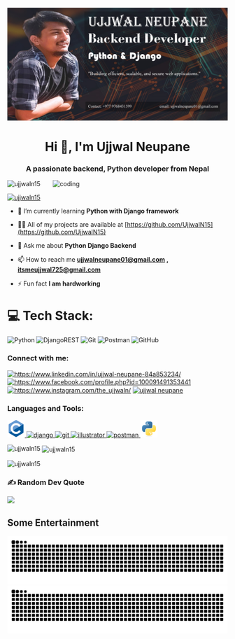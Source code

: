 ![](https://github.com/UjjwalN15/UjjwalN15/blob/main/github%20banner.jpg)
<h1 align="center">Hi 👋, I'm Ujjwal Neupane</h1>
<h3 align="center">A passionate backend, Python developer from Nepal</h3>
<img align="right" alt="coding" width="400" src="https://i.makeagif.com/media/4-05-2022/FvBVst.gif">

<p align="left"> <img src="https://komarev.com/ghpvc/?username=ujjwaln15&label=Profile%20views&color=0e75b6&style=flat" alt="ujjwaln15" /> </p>

<p align="left"> <a href="https://github.com/ryo-ma/github-profile-trophy"><img src="https://github-profile-trophy.vercel.app/?username=ujjwaln15" alt="ujjwaln15" /></a> </p>

- 🌱 I’m currently learning **Python with Django framework**

- 👨‍💻 All of my projects are available at [https://github.com/UjjwalN15](https://github.com/UjjwalN15)

- 💬 Ask me about **Python Django Backend**

- 📫 How to reach me **ujjwalneupane01@gmail.com , itsmeujjwal725@gmail.com**

- ⚡ Fun fact **I am hardworking**
# 💻 Tech Stack:
![Python](https://img.shields.io/badge/python-3670A0?style=for-the-badge&logo=python&logoColor=ffdd54) ![DjangoREST](https://img.shields.io/badge/DJANGO-REST-ff1709?style=for-the-badge&logo=django&logoColor=white&color=ff1709&labelColor=gray) ![Git](https://img.shields.io/badge/git-%23F05033.svg?style=for-the-badge&logo=git&logoColor=white) ![Postman](https://img.shields.io/badge/Postman-FF6C37?style=for-the-badge&logo=postman&logoColor=white) ![GitHub](https://img.shields.io/badge/github-%23121011.svg?style=for-the-badge&logo=github&logoColor=white)
<h3 align="left">Connect with me:</h3>
<p align="left">
<a href="https://www.linkedin.com/in/ujjwal-neupane-84a853234/" target="blank"><img align="center" src="https://raw.githubusercontent.com/rahuldkjain/github-profile-readme-generator/master/src/images/icons/Social/linked-in-alt.svg" alt="https://www.linkedin.com/in/ujjwal-neupane-84a853234/" height="30" width="40" /></a>
<a href="https://fb.com/https://www.facebook.com/profile.php?id=100091491353441" target="blank"><img align="center" src="https://raw.githubusercontent.com/rahuldkjain/github-profile-readme-generator/master/src/images/icons/Social/facebook.svg" alt="https://www.facebook.com/profile.php?id=100091491353441" height="30" width="40" /></a>
<a href="https://instagram.com/https://www.instagram.com/the_ujjwaln/" target="blank"><img align="center" src="https://raw.githubusercontent.com/rahuldkjain/github-profile-readme-generator/master/src/images/icons/Social/instagram.svg" alt="https://www.instagram.com/the_ujjwaln/" height="30" width="40" /></a>
<a href="https://www.youtube.com/@ujjwalneupane8658" target="blank"><img align="center" src="https://raw.githubusercontent.com/rahuldkjain/github-profile-readme-generator/master/src/images/icons/Social/youtube.svg" alt="ujjwal neupane" height="30" width="40" /></a>
</p>

<h3 align="left">Languages and Tools:</h3>
<p align="left"> <a href="https://www.cprogramming.com/" target="_blank" rel="noreferrer"> <img src="https://raw.githubusercontent.com/devicons/devicon/master/icons/c/c-original.svg" alt="c" width="40" height="40"/> </a> <a href="https://www.djangoproject.com/" target="_blank" rel="noreferrer"> <img src="https://cdn.worldvectorlogo.com/logos/django.svg" alt="django" width="40" height="40"/> </a> <a href="https://git-scm.com/" target="_blank" rel="noreferrer"> <img src="https://www.vectorlogo.zone/logos/git-scm/git-scm-icon.svg" alt="git" width="40" height="40"/> </a> <a href="https://www.adobe.com/in/products/illustrator.html" target="_blank" rel="noreferrer"> <img src="https://www.vectorlogo.zone/logos/adobe_illustrator/adobe_illustrator-icon.svg" alt="illustrator" width="40" height="40"/> </a> <a href="https://postman.com" target="_blank" rel="noreferrer"> <img src="https://www.vectorlogo.zone/logos/getpostman/getpostman-icon.svg" alt="postman" width="40" height="40"/> </a> <a href="https://www.python.org" target="_blank" rel="noreferrer"> <img src="https://raw.githubusercontent.com/devicons/devicon/master/icons/python/python-original.svg" alt="python" width="40" height="40"/> </a> </p>

<p><img align="left" src="https://github-readme-stats.vercel.app/api/top-langs?username=ujjwaln15&show_icons=true&locale=en&layout=compact" alt="ujjwaln15" /></p>

<p>&nbsp;<img align="center" src="https://github-readme-stats.vercel.app/api?username=ujjwaln15&show_icons=true&locale=en" alt="ujjwaln15" /></p>

<p><img align="center" src="https://github-readme-streak-stats.herokuapp.com/?user=ujjwaln15&" alt="ujjwaln15" /></p>

### ✍️ Random Dev Quote
![](https://quotes-github-readme.vercel.app/api?type=horizontal&theme=radical)

## Some Entertainment
![github contribution grid snake animation](https://raw.githubusercontent.com/beesou777/beesou777/output/github-contribution-grid-snake-dark.svg#gh-dark-mode-only)
![github contribution grid snake animation](https://raw.githubusercontent.com/beesou777/beesou777/output/github-contribution-grid-snake.svg#gh-light-mode-only)
